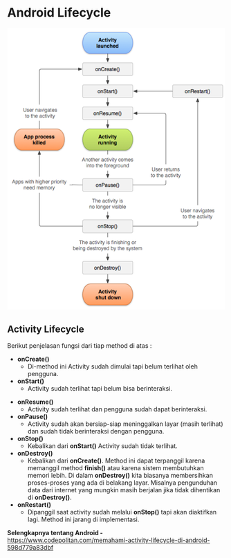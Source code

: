 #  Android Lifecycle
![Android lifecycle](lifecycle.png)

## Activity Lifecycle
Berikut penjelasan fungsi dari tiap method di atas :
* **onCreate()**
   - Di-method ini Activity sudah dimulai tapi belum terlihat oleh pengguna.
* **onStart()**
   - Activity sudah terlihat tapi belum bisa berinteraksi.   
- **onResume()**
   - Activity sudah terlihat dan pengguna sudah dapat berinteraksi.
- **onPause()**
   - Activity sudah akan bersiap-siap meninggalkan layar (masih terlihat) dan sudah tidak berinteraksi dengan pengguna. 
- **onStop()**
   - Kebalikan dari **onStart()** Activity sudah tidak terlihat.
- **onDestroy()**
   - Kebalikan dari **onCreate()**. Method ini dapat terpanggil karena memanggil method **finish()** atau karena sistem membutuhkan memori lebih. Di dalam **onDestroy()** kita biasanya membersihkan proses-proses yang ada di belakang layar. Misalnya pengunduhan data dari internet yang mungkin masih berjalan jika tidak dihentikan di **onDestroy()**.    
- **onRestart()**   
    - Dipanggil saat activity sudah melalui **onStop()** tapi akan diaktifkan lagi. Method ini jarang di implementasi. 

**Selengkapnya tentang Android -** https://www.codepolitan.com/memahami-activity-lifecycle-di-android-598d779a83dbf